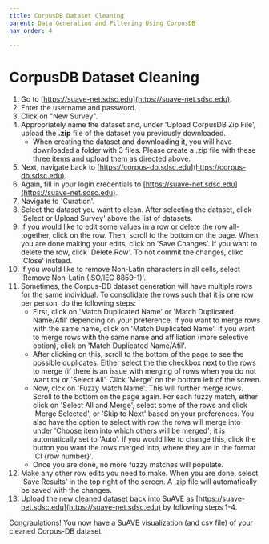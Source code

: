 ```yaml
---
title: CorpusDB Dataset Cleaning
parent: Data Generation and Filtering Using CorpusDB
nav_order: 4

---
```

# CorpusDB Dataset Cleaning

1. Go to [https://suave-net.sdsc.edu](https://suave-net.sdsc.edu).
2. Enter the username and password.
3. Click on "New Survey".
4. Appropriately name the dataset and, under 'Upload CorpusDB Zip File', upload the **.zip** file of the dataset you previously downloaded.
    - When creating the dataset and downloading it, you will have downloaded a folder with 3 files. Please create a .zip file with these three items and upload them as directed above.
5. Next, navigate back to [https://corpus-db.sdsc.edu](https://corpus-db.sdsc.edu). 
6. Again, fill in your login credentials to [https://suave-net.sdsc.edu](https://suave-net.sdsc.edu). 
7. Navigate to 'Curation'.
8. Select the dataset you want to clean. After selecting the dataset, click 'Select or Upload Survey' above the list of datasets.
9. If you would like to edit some values in a row or delete the row all-together, click on the row. Then, scroll to the bottom on the page. When you are done making your edits, click on 'Save Changes'. If you want to delete the row, click 'Delete Row'. To not commit the changes, clikc 'Close' instead.
10. If you would like to remove Non-Latin characters in all cells, select 'Remove Non-Latin (ISO/IEC 8859-1)'.
11. Sometimes, the Corpus-DB dataset generation will have multiple rows for the same individual. To consolidate the rows such that it is one row per person, do the following steps:
    - First, click on 'Match Duplicated Name' or 'Match Duplicated Name/Afil' depending on your preference. If you want to merge rows with the same name, click on 'Match Duplicated Name'. If you want to merge rows with the same name and affiliation (more selective option), click on 'Match Duplicated Name/Afil'.
    - After clicking on this, scroll to the bottom of the page to see the possible duplicates. Either select the the checkbox next to the rows to merge (if there is an issue with merging of rows when you do not want to) or 'Select All'. Click 'Merge' on the bottom left of the screen.
    - Now, clck on 'Fuzzy Match Name'. This will further merge rows.  Scroll to the bottom on the page again. For each fuzzy match, either click on 'Select All and Merge', select some of the rows and click 'Merge Selected', or 'Skip to Next' based on your preferences. You also have the option to select with row the rows will merge into under 'Choose item into which others will be merged'; it is automatically set to 'Auto'. If you would like to change this, click the button you want the rows merged into, where they are in the format 'CI {row number}'.
    - Once you are done, no more fuzzy matches will populate.
12. Make any other row edits you need to make. When you are done, select 'Save Results' in the top right of the screen. A .zip file will automatically be saved with the changes. 
13. Upload the new cleaned dataset back into SuAVE as [https://suave-net.sdsc.edu](https://suave-net.sdsc.edu) by following steps 1-4.

Congraulations! You now have a SuAVE visualization (and csv file) of your cleaned Corpus-DB dataset.
